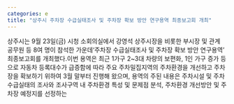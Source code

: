 ```yaml
---
categories: e
title: "상주시 주차장 수급실태조사 및 주차장 확보 방안 연구용역 최종보고회 개최"
---
```

상주시는 9월 23일(금) 시청 소회의실에서 강영석 상주시장을 비롯한 부시장 및 관계 공무원 등 8여 명이 참석한 가운데‘주차장 수급실태조사 및 주차장 확보 방안 연구용역’ 최종보고회를 개최했다.이번 용역은 최근 1가구 2~3대 차량의 보편화, 1인 가구 증가 등으로 자동차 등록대수가 급증함에 따라 주요 주차밀집지역의 주차환경을 개선하고 주차장을 확보하기 위하여 3월 말부터 진행해 왔으며, 용역의 주된 내용은 주차시설 및 주차수급실태의 조사와 조사구역 내 주차환경 특성 및 문제점 분석, 주차환경 개선방안 및 주차장 예정지를 선정하는
